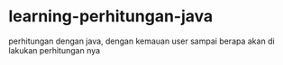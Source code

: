 # learning-perhitungan-java

perhitungan dengan java, dengan kemauan user sampai berapa akan di lakukan perhitungan nya
